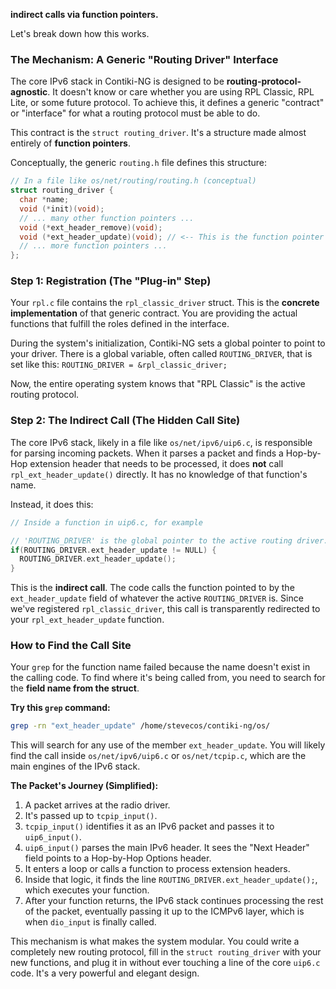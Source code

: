 **indirect calls via function pointers.**

Let's break down how this works.

### The Mechanism: A Generic "Routing Driver" Interface

The core IPv6 stack in Contiki-NG is designed to be **routing-protocol-agnostic**. It doesn't know or care whether you are using RPL Classic, RPL Lite, or some future protocol. To achieve this, it defines a generic "contract" or "interface" for what a routing protocol must be able to do.

This contract is the `struct routing_driver`. It's a structure made almost entirely of **function pointers**.

Conceptually, the generic `routing.h` file defines this structure:
```c
// In a file like os/net/routing/routing.h (conceptual)
struct routing_driver {
  char *name;
  void (*init)(void);
  // ... many other function pointers ...
  void (*ext_header_remove)(void);
  void (*ext_header_update)(void); // <-- This is the function pointer
  // ... more function pointers ...
};
```

### Step 1: Registration (The "Plug-in" Step)

Your `rpl.c` file contains the `rpl_classic_driver` struct. This is the **concrete implementation** of that generic contract. You are providing the actual functions that fulfill the roles defined in the interface.

During the system's initialization, Contiki-NG sets a global pointer to point to your driver. There is a global variable, often called `ROUTING_DRIVER`, that is set like this:
`ROUTING_DRIVER = &rpl_classic_driver;`

Now, the entire operating system knows that "RPL Classic" is the active routing protocol.

### Step 2: The Indirect Call (The Hidden Call Site)

The core IPv6 stack, likely in a file like `os/net/ipv6/uip6.c`, is responsible for parsing incoming packets. When it parses a packet and finds a Hop-by-Hop extension header that needs to be processed, it does **not** call `rpl_ext_header_update()` directly. It has no knowledge of that function's name.

Instead, it does this:
```c
// Inside a function in uip6.c, for example

// 'ROUTING_DRIVER' is the global pointer to the active routing driver.
if(ROUTING_DRIVER.ext_header_update != NULL) {
  ROUTING_DRIVER.ext_header_update();
}
```
This is the **indirect call**. The code calls the function pointed to by the `ext_header_update` field of whatever the active `ROUTING_DRIVER` is. Since we've registered `rpl_classic_driver`, this call is transparently redirected to your `rpl_ext_header_update` function.

### How to Find the Call Site

Your `grep` for the function name failed because the name doesn't exist in the calling code. To find where it's being called from, you need to search for the **field name from the struct**.

**Try this `grep` command:**

```bash
grep -rn "ext_header_update" /home/stevecos/contiki-ng/os/
```
This will search for any use of the member `ext_header_update`. You will likely find the call inside `os/net/ipv6/uip6.c` or `os/net/tcpip.c`, which are the main engines of the IPv6 stack.

**The Packet's Journey (Simplified):**
1.  A packet arrives at the radio driver.
2.  It's passed up to `tcpip_input()`.
3.  `tcpip_input()` identifies it as an IPv6 packet and passes it to `uip6_input()`.
4.  `uip6_input()` parses the main IPv6 header. It sees the "Next Header" field points to a Hop-by-Hop Options header.
5.  It enters a loop or calls a function to process extension headers.
6.  Inside that logic, it finds the line `ROUTING_DRIVER.ext_header_update();`, which executes your function.
7.  After your function returns, the IPv6 stack continues processing the rest of the packet, eventually passing it up to the ICMPv6 layer, which is when `dio_input` is finally called.

This mechanism is what makes the system modular. You could write a completely new routing protocol, fill in the `struct routing_driver` with your new functions, and plug it in without ever touching a line of the core `uip6.c` code. It's a very powerful and elegant design.
